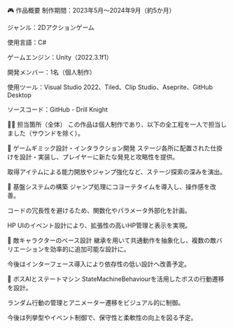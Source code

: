 🎮 作品概要
制作期間：2023年5月～2024年9月（約5か月）

ジャンル：2Dアクションゲーム

使用言語：C#

ゲームエンジン：Unity（2022.3.1f1）

開発メンバー：1名（個人制作）

使用ツール：Visual Studio 2022、Tiled、Clip Studio、Aseprite、GitHub Desktop

ソースコード：GitHub - Drill Knight

🧑‍💻 担当箇所（全体）
この作品は個人制作であり、以下の全工程を一人で担当しました（サウンドを除く）。

🧩 ゲームギミック設計・インタラクション開発
ステージ各所に配置された仕掛けを設計・実装し、プレイヤーに新たな発見と攻略性を提供。

取得アイテムによる能力開放やジャンプ強化など、ステージ探索の深みを演出。

🧱 基盤システムの構築
ジャンプ処理にコヨーテタイムを導入し、操作感を改善。

コードの冗長性を避けるため、関数化やパラメータ外部化を計画。

HP UIのイベント設計により、拡張性の高いHP管理と表示を実現。

👾 敵キャラクターのベース設計
継承を用いて共通動作を抽象化し、複数の敵バリエーションを効率的に追加可能な設計に。

今後はインターフェース導入により依存性の低い設計へ改善予定。

🐉 ボスAIとステートマシン
StateMachineBehaviourを活用したボスの行動遷移を設計。

ランダム行動の管理とアニメーター遷移をビジュアル的に制御。

今後は列挙型やイベント制御で、保守性と柔軟性の向上を図る予定。
